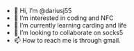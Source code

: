 - 👋 Hi, I’m @dariusj55
- 👀 I’m interested in coding and NFC
- 🌱 I’m currently learning carding and life
- 💞️ I’m looking to collaborate on socks5
- 📫 How to reach me is through gmail.

<!---
dariusj55/dariusj55 is a ✨ special ✨ repository because its `README.md` (this file) appears on your GitHub profile.
You can click the Preview link to take a look at your changes.
--->
